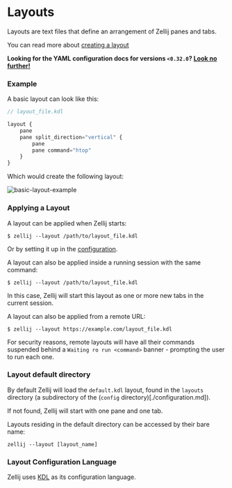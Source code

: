 # Layouts

Layouts are text files that define an arrangement of Zellij panes and tabs.

You can read more about [creating a layout](./creating-a-layout.md)

**Looking for the YAML configuration docs for versions `<0.32.0`? [Look no further!](/old-documentation)**

### Example

A basic layout can look like this:
```javascript
// layout_file.kdl

layout {
    pane
    pane split_direction="vertical" {
        pane
        pane command="htop"
    }
}
```
Which would create the following layout:

![basic-layout-example](img/basic-layout-example.png)


### Applying a Layout

A layout can be applied when Zellij starts:
```
$ zellij --layout /path/to/layout_file.kdl
```

Or by setting it up in the [configuration](./configuration.md).

A layout can also be applied inside a running session with the same command:
```
$ zellij --layout /path/to/layout_file.kdl
```
In this case, Zellij will start this layout as one or more new tabs in the current session.

A layout can also be applied from a remote URL:
```
$ zellij --layout https://example.com/layout_file.kdl
```
For security reasons, remote layouts will have all their commands suspended behind a `Waiting ro run <command>` banner - prompting the user to run each one.

### Layout default directory

By default Zellij will load the `default.kdl` layout, found in the `layouts` directory (a subdirectory of the (`config` directory)[./configuration.md]).

If not found, Zellij will start with one pane and one tab.

Layouts residing in the default directory can be accessed by their bare name:
```
zellij --layout [layout_name]
```

### Layout Configuration Language

Zellij uses [KDL](https://kdl.dev) as its configuration language.
